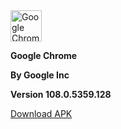 <!-- Start of Maintenance Code -->

<!--
![Maintenance](https://image.opencart.com/cache/5abf1dea704be-resize-710x380.jpg)

**The Google Chrome page is currently unavailable due to site maintenance to make this page even better!**

**Estimate time until over: not long but this could change so just keep checking back**
-->

<!-- End of Maintenance Code -->



<!-- Start of Page Code -->


<img crossorigin="anonymous" src="https://upload.wikimedia.org/wikipedia/commons/thumb/e/e1/Google_Chrome_icon_%28February_2022%29.svg/1024px-Google_Chrome_icon_%28February_2022%29.svg.png" class="svg" alt="Google Chrome icon (February 2022).svg" width="50" height="50">

**Google Chrome**

**By Google Inc**

**Version 108.0.5359.128**

<a href="https://d.apkpure.com/b/APK/com.android.chrome?version=latest">Download APK</a>


<!-- End of Page Code -->
